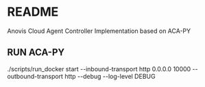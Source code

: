 # README

Anovis Cloud Agent Controller Implementation based on ACA-PY

## RUN ACA-PY

./scripts/run_docker start --inbound-transport http 0.0.0.0 10000 --outbound-transport http --debug --log-level DEBUG

